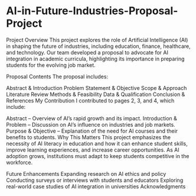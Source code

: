 # AI-in-Future-Industries-Proposal-Project


Project Overview
This project explores the role of Artificial Intelligence (AI) in shaping the future of industries, including education, finance, healthcare, and technology. Our team developed a proposal to advocate for AI integration in academic curricula, highlighting its importance in preparing students for the evolving job market.

Proposal Contents
The proposal includes:

Abstract & Introduction
Problem Statement & Objective
Scope & Approach
Literature Review
Methods & Feasibility
Data & Qualification
Conclusion & References
My Contribution
I contributed to pages 2, 3, and 4, which include:

Abstract – Overview of AI’s rapid growth and its impact.
Introduction & Problem – Discussion on AI’s influence on industries and job markets.
Purpose & Objective – Explanation of the need for AI courses and their benefits to students.
Why This Matters
This project emphasizes the necessity of AI literacy in education and how it can enhance student skills, improve learning experiences, and increase career opportunities. As AI adoption grows, institutions must adapt to keep students competitive in the workforce.

Future Enhancements
Expanding research on AI ethics and policy
Conducting surveys or interviews with students and educators
Exploring real-world case studies of AI integration in universities
Acknowledgments
